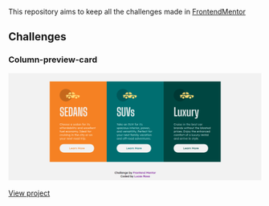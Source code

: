 This repository aims to keep all the challenges made in [FrontendMentor](https://www.frontendmentor.io/)

## Challenges

### Column-preview-card

![desktopImg](./columnPreviewCard/.github/desktop.png)

[View project](./columnPreviewCard)
